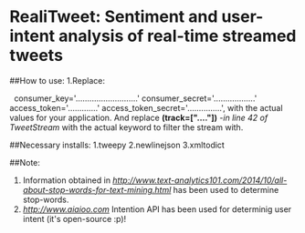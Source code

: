 # RealiTweet: Sentiment and user-intent analysis of real-time streamed tweets


##How to use:
1.Replace: 

&nbsp;
consumer_key='...........................'
consumer_secret='..................'
access_token='.............'
access_token_secret='...............', with the actual values for your application. 
And replace **(track=["...."])** *-in line 42 of TweetStream*  with the actual keyword to filter the stream with.

##Necessary installs:
1.tweepy
2.newlinejson
3.xmltodict

##Note:
1. Information obtained in *http://www.text-analytics101.com/2014/10/all-about-stop-words-for-text-mining.html* has been used to determine stop-words.
2. *http://www.aiaioo.com* Intention API has been used for determinig user intent (it's open-source :p)!
